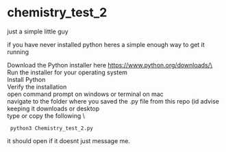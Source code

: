 # chemistry_test_2
just a simple little guy 


if you have never installed python heres a simple enough way to get it running

Download the Python installer here https://www.python.org/downloads/\
Run the installer for your operating system\
Install Python\
Verify the installation\
open command prompt on windows or terminal on mac \
navigate to the folder where you saved the .py file from this repo (id advise keeping it downloads or desktop \
type or copy the following \
```
 python3 Chemistry_test_2.py
```

it should open if it doesnt just message me.
